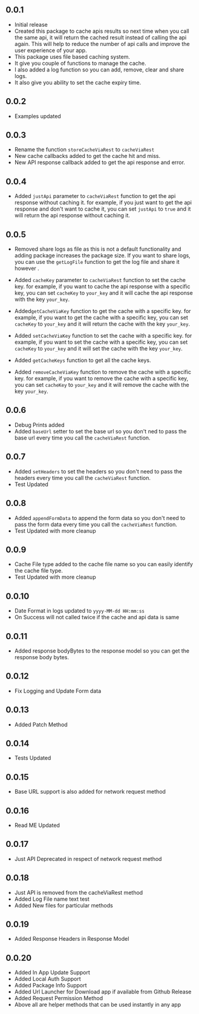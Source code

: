 ## 0.0.1

* Initial release
* Created this package to cache apis results so next time when you call the same api, it will return the cached result instead of calling the api again. This will help to reduce the number of api calls and improve the user experience of your app.
* This package uses file based caching system.
* It give you couple of functions to manage the cache.
* I also added a log function so you can add, remove, clear and share logs.
* It also give you ability to set the cache expiry time.

## 0.0.2

* Examples updated

## 0.0.3

* Rename the function `storeCacheViaRest` to `cacheViaRest`
* New cache callbacks added to get the cache hit and miss.
* New API response callback added to get the api response and error.

## 0.0.4

* Added `justApi` parameter to `cacheViaRest` function to get the api response without caching it. for example, if you just want to get the api response and don't want to cache it, you can set `justApi` to `true` and it will return the api response without caching it.

## 0.0.5

* Removed share logs as file as this is not a default functionality and adding package increases the package size. If you want to share logs, you can use the `getLogFile` function to get the log file and share it however .

* Added `cacheKey` parameter to `cacheViaRest` function to set the cache key. for example, if you want to cache the api response with a specific key, you can set `cacheKey` to `your_key` and it will cache the api response with the key `your_key`.
  
* Added`getCacheViaKey` function to get the cache with a specific key. for example, if you want to get the cache with a specific key, you can set `cacheKey` to `your_key` and it will return the cache with the key `your_key`.
  
* Added `setCacheViaKey` function to set the cache with a specific key. for example, if you want to set the cache with a specific key, you can set `cacheKey` to `your_key` and it will set the cache with the key `your_key`.
  
* Added `getCacheKeys` function to get all the cache keys.
  
* Added `removeCacheViaKey` function to remove the cache with a specific key. for example, if you want to remove the cache with a specific key, you can set `cacheKey` to `your_key` and it will remove the cache with the key `your_key`.

## 0.0.6

* Debug Prints added
* Added `baseUrl` setter to set the base url so you don't ned to pass the base url every time you call the `cacheViaRest` function.

## 0.0.7

* Added `setHeaders` to set the headers so you don't need to pass the headers every time you call the `cacheViaRest` function.
* Test Updated

## 0.0.8

* Added `appendFormData` to append the form data so you don't need to pass the form data every time you call the `cacheViaRest` function.
* Test Updated with more cleanup

## 0.0.9

* Cache File type added to the cache file name so you can easily identify the cache file type.
* Test Updated with more cleanup

## 0.0.10

* Date Format in logs updated to `yyyy-MM-dd HH:mm:ss`
* On Success will not called twice if the cache and api data is same

## 0.0.11

* Added response bodyBytes to the response model so you can get the response body bytes.

## 0.0.12

* Fix Logging and Update Form data 

## 0.0.13

* Added Patch Method

## 0.0.14

* Tests Updated

## 0.0.15

* Base URL support is also added for network request method

## 0.0.16

* Read ME Updated

## 0.0.17

* Just API Deprecated in respect of network request method

## 0.0.18

* Just API is removed from the cacheViaRest method
* Added Log File name text test
* Added New files for particular methods

## 0.0.19

* Added Response Headers in Response Model

## 0.0.20

* Added In App Update Support
* Added Local Auth Support
* Added Package Info Support
* Added Url Launcher for Download app if available from Github Release
* Added Request Permission Method
* Above all are helper methods that can be used instantly in any app